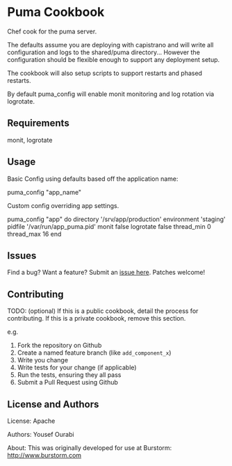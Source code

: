 Puma Cookbook
=============

Chef cook for the puma server.

The defaults assume you are deploying with capistrano and will write all configuration and logs to the shared/puma directory... However the configuration should be flexible enough to support any deployment setup.

The cookbook will also setup scripts to support restarts and phased restarts.

By default puma_config will enable monit monitoring and log rotation via logrotate.


Requirements
------------

monit, logrotate


Usage
-----
Basic Config using defaults based off the application name:

puma_config "app_name"
  
Custom config overriding app settings.

puma_config "app" do
  directory '/srv/app/production'
  environment 'staging'
  pidfile '/var/run/app_puma.pid'
  monit false
  logrotate false
  thread_min 0
  thread_max 16
end


Issues
------
Find a bug? Want a feature? Submit an [issue here](http://github.com/yourabi/chef-puma/issues). Patches welcome!


Contributing
------------
TODO: (optional) If this is a public cookbook, detail the process for contributing. If this is a private cookbook, remove this section.

e.g.
1. Fork the repository on Github
2. Create a named feature branch (like `add_component_x`)
3. Write you change
4. Write tests for your change (if applicable)
5. Run the tests, ensuring they all pass
6. Submit a Pull Request using Github

License and Authors
-------------------

License: Apache

Authors: Yousef Ourabi

About: This was originally developed for use at Burstorm: http://www.burstorm.com

